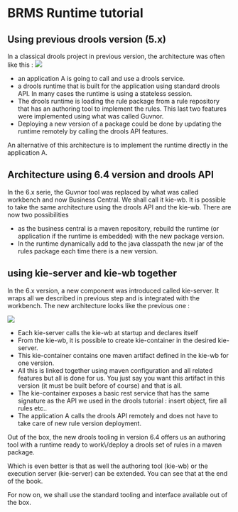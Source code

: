 # BRMS Runtime tutorial

## Using previous drools version (5.x)

In a classical drools project in previous version, the architecture was often like this : ![](../.gitbook/assets/Drools-global-env.jpg)

* an application A is going to call and use a drools service.
* a drools runtime that is built for the application using standard drools API. In many cases the runtime is using a stateless session.&#x20;
* The drools runtime is loading the rule package from a rule repository that has an authoring tool to implement the rules. This last two features were implemented using what was called Guvnor.&#x20;
* Deploying a new version of a package could be done by updating  the runtime remotely by calling the drools API features.

An alternative of this architecture is to implement the runtime directly in the application A.

## Architecture using 6.4 version and drools API

In the 6.x serie, the Guvnor tool was replaced by what was called workbench and now Business Central. We shall call it kie-wb. It is possible to take the same architecture using the drools API and the kie-wb. There are now two possibilities

* as the business central is a maven repository, rebuild the runtime (or application if the runtime is embedded) with the new package version.
* In the runtime dynamically add to the java classpath the new jar of the rules package each time there is a new version.

## using kie-server and kie-wb together

In the 6.x version, a new component was introduced called kie-server. It wraps all we described in previous step and is integrated with the workbench. The new architecture looks like the previous one :

![](../.gitbook/assets/kie-architecture.jpg)

* Each kie-server calls the kie-wb at startup and declares itself&#x20;
* From the kie-wb, it is possible to create kie-container in the desired kie-server.&#x20;
* This kie-container contains one maven artifact defined in the kie-wb for one version.&#x20;
* All this is linked together using maven configuration and all related features but all is done for us. You just say you want this artifact in this version (it must be built before of course) and that is all.
* The kie-container exposes a basic rest service that has the same signature as the API we used in the drools tutorial : insert object, fire all rules etc..
* The application A calls the drools API remotely and does not have to take care of new rule version deployment.

Out of the box, the new drools tooling in version 6.4 offers us an authoring tool with a runtime ready to work\\/deploy a drools set of rules in a maven package.

Which is even better is that as well the authoring tool (kie-wb) or the execution server (kie-server) can be extended. You can see that at the end of the book.

For now on, we shall use the standard tooling and interface available out of the box.
